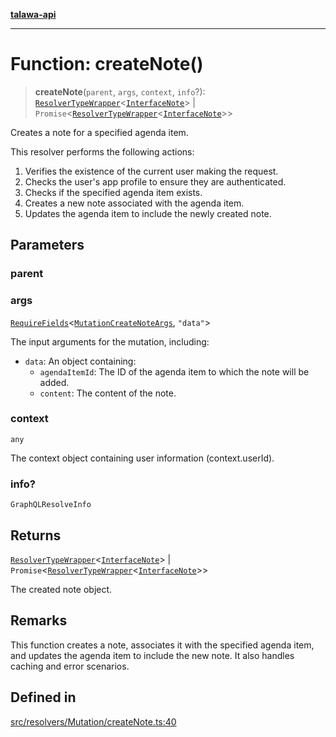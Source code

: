 [**talawa-api**](../../../../README.md)

***

# Function: createNote()

> **createNote**(`parent`, `args`, `context`, `info`?): [`ResolverTypeWrapper`](../../../../types/generatedGraphQLTypes/type-aliases/ResolverTypeWrapper.md)\<[`InterfaceNote`](../../../../models/Note/interfaces/InterfaceNote.md)\> \| `Promise`\<[`ResolverTypeWrapper`](../../../../types/generatedGraphQLTypes/type-aliases/ResolverTypeWrapper.md)\<[`InterfaceNote`](../../../../models/Note/interfaces/InterfaceNote.md)\>\>

Creates a note for a specified agenda item.

This resolver performs the following actions:

1. Verifies the existence of the current user making the request.
2. Checks the user's app profile to ensure they are authenticated.
3. Checks if the specified agenda item exists.
4. Creates a new note associated with the agenda item.
5. Updates the agenda item to include the newly created note.

## Parameters

### parent

### args

[`RequireFields`](../../../../types/generatedGraphQLTypes/type-aliases/RequireFields.md)\<[`MutationCreateNoteArgs`](../../../../types/generatedGraphQLTypes/type-aliases/MutationCreateNoteArgs.md), `"data"`\>

The input arguments for the mutation, including:
  - `data`: An object containing:
    - `agendaItemId`: The ID of the agenda item to which the note will be added.
    - `content`: The content of the note.

### context

`any`

The context object containing user information (context.userId).

### info?

`GraphQLResolveInfo`

## Returns

[`ResolverTypeWrapper`](../../../../types/generatedGraphQLTypes/type-aliases/ResolverTypeWrapper.md)\<[`InterfaceNote`](../../../../models/Note/interfaces/InterfaceNote.md)\> \| `Promise`\<[`ResolverTypeWrapper`](../../../../types/generatedGraphQLTypes/type-aliases/ResolverTypeWrapper.md)\<[`InterfaceNote`](../../../../models/Note/interfaces/InterfaceNote.md)\>\>

The created note object.

## Remarks

This function creates a note, associates it with the specified agenda item, and updates the agenda item to include the new note. It also handles caching and error scenarios.

## Defined in

[src/resolvers/Mutation/createNote.ts:40](https://github.com/Suyash878/talawa-api/blob/e4413cec641a837926071678fed3c7f67234e31e/src/resolvers/Mutation/createNote.ts#L40)
